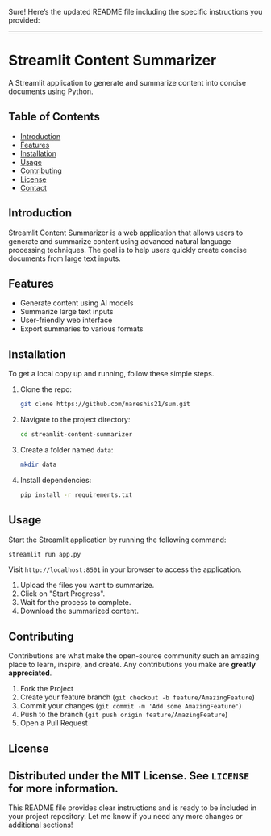 Sure! Here’s the updated README file including the specific instructions you provided:

---

# Streamlit Content Summarizer

A Streamlit application to generate and summarize content into concise documents using Python.

## Table of Contents

- [Introduction](#introduction)
- [Features](#features)
- [Installation](#installation)
- [Usage](#usage)
- [Contributing](#contributing)
- [License](#license)
- [Contact](#contact)

## Introduction

Streamlit Content Summarizer is a web application that allows users to generate and summarize content using advanced natural language processing techniques. The goal is to help users quickly create concise documents from large text inputs.

## Features

- Generate content using AI models
- Summarize large text inputs
- User-friendly web interface
- Export summaries to various formats

## Installation

To get a local copy up and running, follow these simple steps.

1. Clone the repo:
   ```sh
   git clone https://github.com/nareshis21/sum.git
   ```
2. Navigate to the project directory:
   ```sh
   cd streamlit-content-summarizer
   ```
3. Create a folder named `data`:
   ```sh
   mkdir data
   ```
4. Install dependencies:
   ```sh
   pip install -r requirements.txt
   ```

## Usage

Start the Streamlit application by running the following command:

```sh
streamlit run app.py
```

Visit `http://localhost:8501` in your browser to access the application.

1. Upload the files you want to summarize.
2. Click on "Start Progress".
3. Wait for the process to complete.
4. Download the summarized content.

## Contributing

Contributions are what make the open-source community such an amazing place to learn, inspire, and create. Any contributions you make are **greatly appreciated**.

1. Fork the Project
2. Create your feature branch (`git checkout -b feature/AmazingFeature`)
3. Commit your changes (`git commit -m 'Add some AmazingFeature'`)
4. Push to the branch (`git push origin feature/AmazingFeature`)
5. Open a Pull Request

## License

Distributed under the MIT License. See `LICENSE` for more information.
---

This README file provides clear instructions and is ready to be included in your project repository. Let me know if you need any more changes or additional sections!
